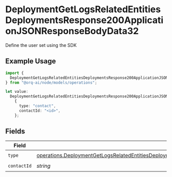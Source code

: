 # DeploymentGetLogsRelatedEntitiesDeploymentsResponse200ApplicationJSONResponseBodyData32

Define the user set using the SDK

## Example Usage

```typescript
import {
  DeploymentGetLogsRelatedEntitiesDeploymentsResponse200ApplicationJSONResponseBodyData32,
} from "@orq-ai/node/models/operations";

let value:
  DeploymentGetLogsRelatedEntitiesDeploymentsResponse200ApplicationJSONResponseBodyData32 =
    {
      type: "contact",
      contactId: "<id>",
    };
```

## Fields

| Field                                                                                                                                                                                                                                    | Type                                                                                                                                                                                                                                     | Required                                                                                                                                                                                                                                 | Description                                                                                                                                                                                                                              |
| ---------------------------------------------------------------------------------------------------------------------------------------------------------------------------------------------------------------------------------------- | ---------------------------------------------------------------------------------------------------------------------------------------------------------------------------------------------------------------------------------------- | ---------------------------------------------------------------------------------------------------------------------------------------------------------------------------------------------------------------------------------------- | ---------------------------------------------------------------------------------------------------------------------------------------------------------------------------------------------------------------------------------------- |
| `type`                                                                                                                                                                                                                                   | [operations.DeploymentGetLogsRelatedEntitiesDeploymentsResponse200ApplicationJSONResponseBodyData3EvalsType](../../models/operations/deploymentgetlogsrelatedentitiesdeploymentsresponse200applicationjsonresponsebodydata3evalstype.md) | :heavy_check_mark:                                                                                                                                                                                                                       | N/A                                                                                                                                                                                                                                      |
| `contactId`                                                                                                                                                                                                                              | *string*                                                                                                                                                                                                                                 | :heavy_check_mark:                                                                                                                                                                                                                       | N/A                                                                                                                                                                                                                                      |